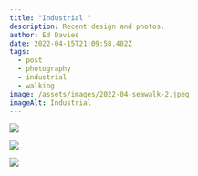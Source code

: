 ```yaml
---
title: "Industrial "
description: Recent design and photos.
author: Ed Davies
date: 2022-04-15T21:09:58.402Z
tags:
  - post
  - photography
  - industrial
  - walking
image: /assets/images/2022-04-seawalk-2.jpeg
imageAlt: Industrial
---
```

![](/assets/images/2022-04-seawalk-4.jpeg)

![](/assets/images/2022-04-seawalk-5.jpg)

![](/assets/images/2022-04-seawalk-1.jpeg)